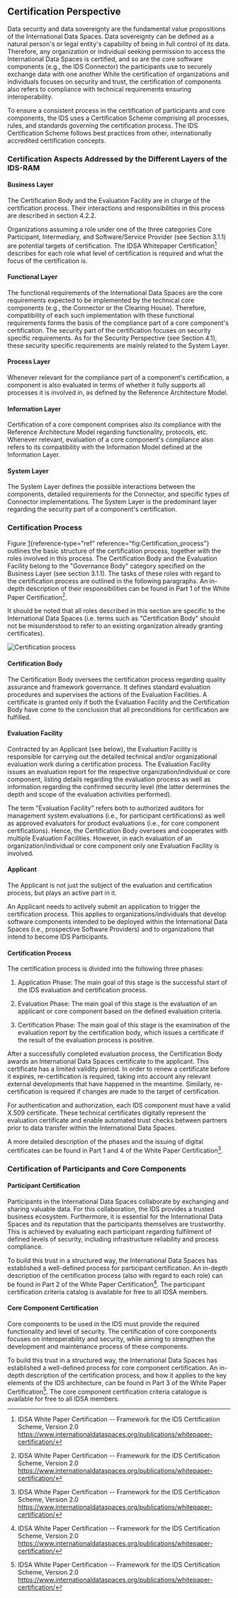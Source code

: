 ## Certification Perspective

Data security and data sovereignty are the fundamental value
propositions of the International Data Spaces. Data sovereignty can be
defined as a natural person's or legal entity's capability of being in
full control of its data. Therefore, any organization or individual
seeking permission to access the International Data Spaces is certified,
and so are the core software components (e.g., the IDS Connector) the
participants use to securely exchange data with one another While the
certification of organizations and individuals focuses on security and
trust, the certification of components also refers to compliance with
technical requirements ensuring interoperability.

To ensure a consistent process in the certification of participants and
core components, the IDS uses a Certification Scheme comprising all
processes, rules, and standards governing the certification process. The
IDS Certification Scheme follows best practices from other,
internationally accredited certification concepts.

### Certification Aspects Addressed by the Different Layers of the IDS-RAM

#### Business Layer

The Certification Body and the Evaluation Facility are in charge of the
certification process. Their interactions and responsibilities in this
process are described in section 4.2.2.

Organizations assuming a role under one of the three categories Core
Participant, Intermediary, and Software/Service Provider (see Section
3.1.1) are potential targets of certification. The IDSA Whitepaper
Certification[^1] describes for each role what level of certification is
required and what the focus of the certification is.

#### Functional Layer

The functional requirements of the International Data Spaces are the
core requirements expected to be implemented by the technical core
components (e.g., the Connector or the Clearing House). Therefore,
compatibility of each such implementation with these functional
requirements forms the basis of the compliance part of a core
component's certification. The security part of the certification
focuses on security specific requirements. As for the Security
Perspective (see Section 4.1), these security specific requirements are
mainly related to the System Layer.

#### Process Layer

Whenever relevant for the compliance part of a component's
certification, a component is also evaluated in terms of whether it
fully supports all processes it is involved in, as defined by the
Reference Architecture Model.

#### Information Layer

Certification of a core component comprises also its compliance with the
Reference Architecture Model regarding functionality, protocols, etc.
Whenever relevant, evaluation of a core component's compliance also
refers to its compatibility with the Information Model defined at the
Information Layer.

#### System Layer

The System Layer defines the possible interactions between the
components, detailed requirements for the Connector, and specific types
of Connector implementations. The System Layer is the predominant layer
regarding the security part of a component's certification.

### Certification Process

Figure [1](#fig:Certification_process){reference-type="ref"
reference="fig:Certification_process"} outlines the basic structure of
the certification process, together with the roles involved in this
process. The Certification Body and the Evaluation Facility belong to
the "Governance Body" category specified on the Business Layer (see
section 3.1.1). The tasks of these roles with regard to the
certification process are outlined in the following paragraphs. An
in-depth description of their responsibilities can be found in Part 1 of
the White Paper Certification[^2].

It should be noted that all roles described in this section are specific
to the International Data Spaces (i.e. terms such as "Certification
Body" should not be misunderstood to refer to an existing organization
already granting certificates).

![Certification process](./media/image79.png)

#### Certification Body

The Certification Body oversees the certification process regarding
quality assurance and framework governance. It defines standard
evaluation procedures and supervises the actions of the Evaluation
Facilities. A certificate is granted only if both the Evaluation
Facility and the Certification Body have come to the conclusion that all
preconditions for certification are fulfilled.

#### Evaluation Facility

Contracted by an Applicant (see below), the Evaluation Facility is
responsible for carrying out the detailed technical and/or
organizational evaluation work during a certification process. The
Evaluation Facility issues an evaluation report for the respective
organization/individual or core component, listing details regarding the
evaluation process as well as information regarding the confirmed
security level (the latter determines the depth and scope of the
evaluation activities performed).

The term "Evaluation Facility" refers both to authorized auditors
for management system evaluations (i.e., for participant certifications)
as well as approved evaluators for product evaluations (i.e., for core
component certifications). Hence, the Certification Body oversees and
cooperates with multiple Evaluation Facilities. However, in each
evaluation of an organization/individual or core component only one
Evaluation Facility is involved.

#### Applicant

The Applicant is not just the subject of the evaluation and
certification process, but plays an active part in it.

An Applicant needs to actively submit an application to trigger the
certification process. This applies to organizations/individuals that
develop software components intended to be deployed within the
International Data Spaces (i.e., prospective Software Providers) and to
organizations that intend to become IDS Participants.

#### Certification Process

The certification process is divided into the following three phases:

1.  Application Phase: The main goal of this stage is the successful
    start of the IDS evaluation and certification process.

2.  Evaluation Phase: The main goal of this stage is the evaluation of
    an applicant or core component based on the defined evaluation
    criteria.

3.  Certification Phase: The main goal of this stage is the examination
    of the evaluation report by the certification body, which issues a
    certificate if the result of the evaluation process is positive.

After a successfully completed evaluation process, the Certification
Body awards an International Data Spaces certificate to the applicant.
This certificate has a limited validity period. In order to renew a
certificate before it expires, re-certification is required, taking into
account any relevant external developments that have happened in the
meantime. Similarly, re-certification is required if changes are made to
the target of certification.

For authentication and authorization, each IDS component must have a
valid X.509 certificate. These technical certificates digitally
represent the evaluation certificate and enable automated trust checks
between partners prior to data transfer within the International Data
Spaces.

A more detailed description of the phases and the issuing of digital
certificates can be found in Part 1 and 4 of the White Paper
Certification[^3].

### Certification of Participants and Core Components

#### Participant Certification

Participants in the International Data Spaces collaborate by exchanging
and sharing valuable data. For this collaboration, the IDS provides a
trusted business ecosystem. Furthermore, it is essential for the
International Data Spaces and its reputation that the participants
themselves are trustworthy. This is achieved by evaluating each
participant regarding fulfilment of defined levels of security,
including infrastructure reliability and process compliance.

To build this trust in a structured way, the International Data Spaces
has established a well-defined process for participant certification. An
in-depth description of the certification process (also with regard to
each role) can be found in Part 2 of the White Paper Certification[^4].
The participant certification criteria catalog is available for free to
all IDSA members.

#### Core Component Certification

Core components to be used in the IDS must provide the required
functionality and level of security. The certification of core
components focuses on interoperability and security, while aiming to
strengthen the development and maintenance process of these components.

To build this trust in a structured way, the International Data Spaces
has established a well-defined process for core component certification.
An in-depth description of the certification process, and how it applies
to the key elements of the IDS architecture, can be found in Part 3 of
the White Paper Certification[^5]. The core component certification
criteria catalogue is available for free to all IDSA members.

[^1]: IDSA White Paper Certification -- Framework for the IDS
    Certification Scheme, Version 2.0
    https://www.internationaldataspaces.org/publications/whitepaper-certification/

[^2]: IDSA White Paper Certification -- Framework for the IDS
    Certification Scheme, Version 2.0
    https://www.internationaldataspaces.org/publications/whitepaper-certification/

[^3]: IDSA White Paper Certification -- Framework for the IDS
    Certification Scheme, Version 2.0
    https://www.internationaldataspaces.org/publications/whitepaper-certification/

[^4]: IDSA White Paper Certification -- Framework for the IDS
    Certification Scheme, Version 2.0
    https://www.internationaldataspaces.org/publications/whitepaper-certification/

[^5]: IDSA White Paper Certification -- Framework for the IDS
    Certification Scheme, Version 2.0
    https://www.internationaldataspaces.org/publications/whitepaper-certification/
